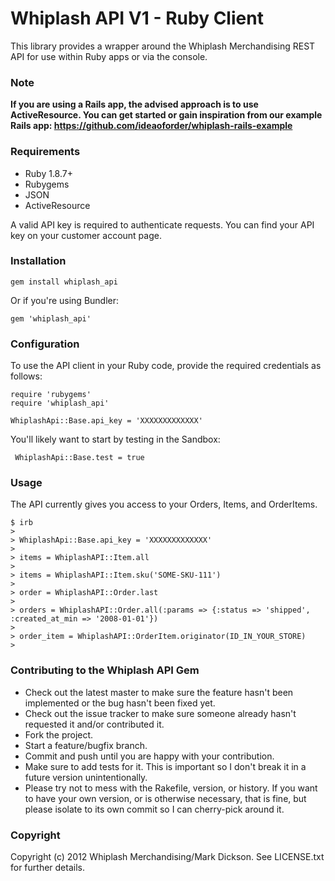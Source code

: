 Whiplash API V1 - Ruby Client
================================

This library provides a wrapper around the Whiplash Merchandising REST API for use within Ruby apps or via the console.

### Note

**If you are using a Rails app, the advised approach is to use ActiveResource. You can get started or gain inspiration from our example Rails app: https://github.com/ideaoforder/whiplash-rails-example**

### Requirements

- Ruby 1.8.7+
- Rubygems
- JSON
- ActiveResource

A valid API key is required to authenticate requests. You can find your API key on your customer account page.

### Installation

```
gem install whiplash_api 
```

Or if you're using Bundler:

```
gem 'whiplash_api'
```

### Configuration

To use the API client in your Ruby code, provide the required credentials as follows:

```
require 'rubygems'
require 'whiplash_api'

WhiplashApi::Base.api_key = 'XXXXXXXXXXXXX'
```
You'll likely want to start by testing in the Sandbox:

```
 WhiplashApi::Base.test = true
```

### Usage

The API currently gives you access to your Orders, Items, and OrderItems.

```
$ irb
>
> WhiplashApi::Base.api_key = 'XXXXXXXXXXXXX'
>
> items = WhiplashAPI::Item.all
>
> items = WhiplashAPI::Item.sku('SOME-SKU-111')
>
> order = WhiplashAPI::Order.last
>
> orders = WhiplashAPI::Order.all(:params => {:status => 'shipped', :created_at_min => '2008-01-01'})
>
> order_item = WhiplashAPI::OrderItem.originator(ID_IN_YOUR_STORE)
>
```

### Contributing to the Whiplash API Gem
 
* Check out the latest master to make sure the feature hasn't been implemented or the bug hasn't been fixed yet.
* Check out the issue tracker to make sure someone already hasn't requested it and/or contributed it.
* Fork the project.
* Start a feature/bugfix branch.
* Commit and push until you are happy with your contribution.
* Make sure to add tests for it. This is important so I don't break it in a future version unintentionally.
* Please try not to mess with the Rakefile, version, or history. If you want to have your own version, or is otherwise necessary, that is fine, but please isolate to its own commit so I can cherry-pick around it.

### Copyright

Copyright (c) 2012 Whiplash Merchandising/Mark Dickson. See LICENSE.txt for further details.

